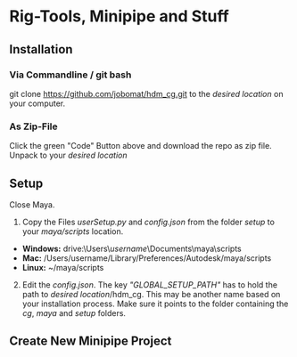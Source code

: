 # Rig-Tools, Minipipe and Stuff

## Installation

### Via Commandline / git bash
git clone https://github.com/jobomat/hdm_cg.git to the *desired location* on your computer.

### As Zip-File
Click the green "Code" Button above and download the repo as zip file. Unpack to your *desired location*

## Setup
Close Maya.

1. Copy the Files *userSetup.py* and *config.json* from the folder *setup* to your *maya/scripts* location.
+ **Windows:** drive:\Users\\*username*\Documents\maya\scripts
+ **Mac:** /Users/username/Library/Preferences/Autodesk/maya/scripts
+ **Linux:** ~/maya/scripts

2. Edit the *config.json*. The key *"GLOBAL_SETUP_PATH"* has to hold the path to *desired location*/hdm_cg. This may be another name based on your installation process. Make sure it points to the folder containing the *cg*, *maya* and *setup* folders.

## Create New Minipipe Project

